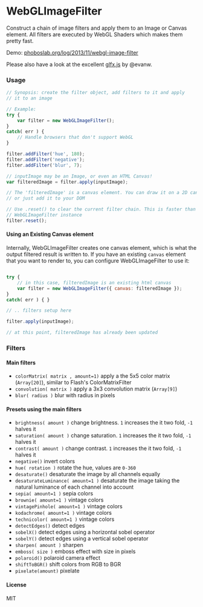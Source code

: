 WebGLImageFilter
==========

Construct a chain of image filters and apply them to an Image or Canvas element.
All filters are executed by WebGL Shaders which makes them pretty fast.


Demo: [phoboslab.org/log/2013/11/webgl-image-filter](http://phoboslab.org/log/2013/11/fast-image-filters-with-webgl)


Please also have a look at the excellent [glfx.js](https://github.com/evanw/glfx.js) by @evanw.


### Usage ###

```javascript
// Synopsis: create the filter object, add filters to it and apply
// it to an image

// Example:
try {
	var filter = new WebGLImageFilter();
}
catch( err ) {
	// Handle browsers that don't support WebGL
}

filter.addFilter('hue', 180);
filter.addFilter('negative');
filter.addFilter('blur', 7);

// inputImage may be an Image, or even an HTML Canvas!
var filteredImage = filter.apply(inputImage);

// The 'filteredImage' is a canvas element. You can draw it on a 2D canvas
// or just add it to your DOM

// Use .reset() to clear the current filter chain. This is faster than creating a new
// WebGLImageFilter instance
filter.reset();
```

#### Using an Existing Canvas element

Internally, WebGLImageFilter creates one canvas element, which is what the output filtered result is written to.
If you have an existing `canvas` element that you want to render to, you can configure WebGLImageFilter to use it:

```javascript

try {
	// in this case, filteredImage is an existing html canvas
	var filter = new WebGLImageFilter({ canvas: filteredImage });
}
catch( err ) { }

// .. filters setup here

filter.apply(inputImage); 

// at this point, filteredImage has already been updated

```


### Filters ###

#### Main filters ####
- `colorMatrix( matrix , amount=1)` apply a the 5x5 color matrix (`Array[20]`), similar to Flash's ColorMatrixFilter
- `convolution( matrix )` apply a 3x3 convolution matrix (`Array[9]`)
- `blur( radius )` blur with radius in pixels


#### Presets using the main filters ####
- `brightness( amount )` change brightness. `1` increases the it two fold, `-1` halves it
- `saturation( amount )` change saturation. `1` increases the it two fold, `-1` halves it
- `contrast( amount )` change contrast. `1` increases the it two fold, `-1` halves it
- `negative()` invert colors
- `hue( rotation )` rotate the hue, values are `0-360`
- `desaturate()` desaturate the image by all channels equally
- `desaturateLuminance( amount=1 )` desaturate the image taking the natural luminance of each channel into account
- `sepia( amount=1 )` sepia colors
- `brownie( amount=1 )` vintage colors
- `vintagePinhole( amount=1 )` vintage colors
- `kodachrome( amount=1 )` vintage colors
- `technicolor( amount=1 )` vintage colors
- `detectEdges()` detect edges
- `sobelX()` detect edges using a horizontal sobel operator
- `sobelY()` detect edges using a vertical sobel operator
- `sharpen( amount )` sharpen
- `emboss( size )` emboss effect with size in pixels
- `polaroid()` polaroid camera effect
- `shiftToBGR()` shift colors from RGB to BGR
- `pixelate(amount)` pixelate 


#### License
MIT
